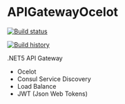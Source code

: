 # APIGatewayOcelot

[![Build status](https://ci.appveyor.com/api/projects/status/v77otyf7i8ko47vx?svg=true)](https://ci.appveyor.com/project/thiagoloureiro/apigatewayocelot)

[![Build history](https://buildstats.info/appveyor/chart/thiagoloureiro/apigatewayocelot)](https://ci.appveyor.com/project/thiagoloureiro/apigatewayocelot/history)

.NET5 API Gateway
 - Ocelot
 - Consul Service Discovery
 - Load Balance
 - JWT (Json Web Tokens)
